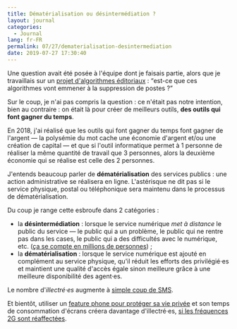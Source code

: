 ```yaml
---
title: Dématérialisation ou désintermédiation ?
layout: journal
categories:
  - Journal
lang: fr-FR
permalink: 07/27/dematerialisation-desintermediation
date: 2019-07-27 17:30:40
---
```


Une question avait été posée à l'équipe dont je faisais partie, alors que je travaillais sur un [projet d'algorithmes éditoriaux](https://www.bbc.co.uk/rd/projects/editorial-algorithms) : <q>est-ce que ces algorithmes vont emmener à la suppression de postes ?</q>

Sur le coup, je n'ai pas compris la question : ce n'était pas notre intention, bien au contraire : on était là pour créer de meilleurs outils, **des outils qui font gagner du temps**.

En 2018, j'ai réalisé que les outils qui font gagner du temps font gagner de l'argent — la polysémie du mot cache une économie d'argent et/ou une création de capital — et que si l'outil informatique permet à 1 personne de réaliser la même quantité de travail que 3 personnes, alors la deuxième économie qui se réalise est celle des 2 personnes.

J'entends beaucoup parler de **dématérialisation** des services publics : une action administrative se réalisera en ligne. L'astérisque ne dit pas si le service physique, postal ou téléphonique sera maintenu dans le processus de dématérialisation.

Du coup je range cette esbroufe dans 2 catégories :

- la **désintermédiation** : lorsque le service numérique _met à distance_ le public du service — le public qui a un problème, le public qui ne rentre pas dans les cases, le public qui a des difficultés avec le numérique, etc. ([ça se compte en millions de personnes](https://www.monde-diplomatique.fr/2019/08/BRYGO/60129)) ;
- la **dématérialisation** : lorsque le service numérique est ajouté en complément au service physique, qu'il réduit les efforts des privilégié·es et maintient une qualité d'accès égale sinon meilleure grâce à une meilleure disponibilité des agent·es.

Le nombre d'_illectré·es_ augmente à [simple coup de SMS](https://www.theguardian.com/money/2019/jul/27/thousands-without-mobiles-could-be-frozen-out-of-online-payments).

Et bientôt, utiliser un [feature phone pour protéger sa vie privée](http://resilience.mcpaccard.com/notes/du-besoin-instantane-l-art-de-repasser-au-dumbphone) et son temps de consommation d'écrans créera davantage d'illectré·es, [si les fréquences 2G sont réaffectées](https://www.nextinpact.com/news/93722-frequences-pour-4g-gateau-700-mhz-peut-en-cacher-autre.htm).



